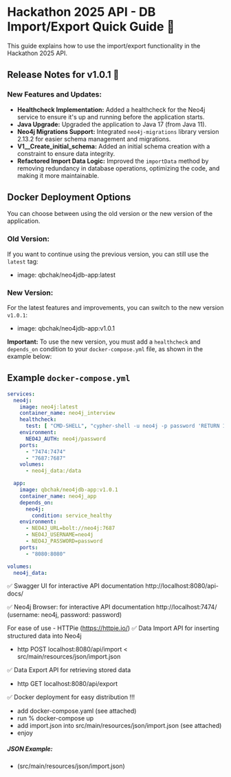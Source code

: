 # Hackathon 2025 API - DB Import/Export Quick Guide 🚀

This guide explains how to use the import/export functionality in the Hackathon 2025 API.

## Release Notes for v1.0.1 🚀

### New Features and Updates:

* **Healthcheck Implementation:** Added a healthcheck for the Neo4j service to ensure it's up and running before the application starts.
* **Java Upgrade:** Upgraded the application to Java 17 (from Java 11).
* **Neo4j Migrations Support:** Integrated `neo4j-migrations` library version 2.13.2 for easier schema management and migrations.
* **V1\_\_Create\_initial\_schema:** Added an initial schema creation with a constraint to ensure data integrity.
* **Refactored Import Data Logic:** Improved the `importData` method by removing redundancy in database operations, optimizing the code, and making it more maintainable.

## Docker Deployment Options

You can choose between using the old version or the new version of the application.

### Old Version:

If you want to continue using the previous version, you can still use the `latest` tag:

* image: qbchak/neo4jdb-app:latest

### New Version:

For the latest features and improvements, you can switch to the new version `v1.0.1`:

* image: qbchak/neo4jdb-app:v1.0.1

**Important:** To use the new version, you must add a `healthcheck` and `depends_on` condition to your `docker-compose.yml` file, as shown in the example below:

## Example `docker-compose.yml`

```yaml
services:
  neo4j:
    image: neo4j:latest
    container_name: neo4j_interview
    healthcheck:
      test: [ "CMD-SHELL", "cypher-shell -u neo4j -p password 'RETURN 1;'" ]
    environment:
      NEO4J_AUTH: neo4j/password
    ports:
      - "7474:7474"
      - "7687:7687"
    volumes:
      - neo4j_data:/data

  app:
    image: qbchak/neo4jdb-app:v1.0.1 
    container_name: neo4j_app
    depends_on:
      neo4j:
        condition: service_healthy
    environment:
      - NEO4J_URL=bolt://neo4j:7687
      - NEO4J_USERNAME=neo4j
      - NEO4J_PASSWORD=password
    ports:
      - "8080:8080"

volumes:
  neo4j_data:
```

✅ Swagger UI for interactive API documentation
http://localhost:8080/api-docs/

✅ Neo4j Browser: for interactive API documentation
http://localhost:7474/ (username: neo4j, password: password)

For ease of use - HTTPie (https://httpie.io/)
✅ Data Import API for inserting structured data into Neo4j
- http POST localhost:8080/api/import < src/main/resources/json/import.json

✅ Data Export API for retrieving stored data
- http GET localhost:8080/api/export

✅ Docker deployment for easy distribution !!!
- add docker-compose.yaml (see attached)
- run % docker-compose up
- add import.json into src/main/resources/json/import.json (see attached)
- enjoy

##### JSON Example:
- (src/main/resources/json/import.json)
